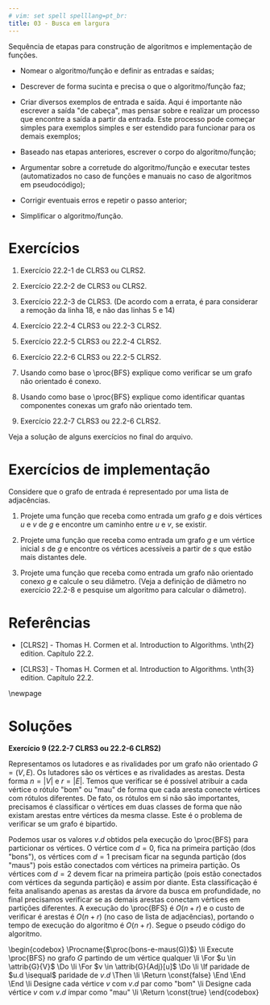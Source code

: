 ```yaml
---
# vim: set spell spelllang=pt_br:
title: 03 - Busca em largura
---
```


Sequência de etapas para construção de algoritmos e implementação de funções.

- Nomear o algoritmo/função e definir as entradas e saídas;

- Descrever de forma sucinta e precisa o que o algoritmo/função faz;

- Criar diversos exemplos de entrada e saída. Aqui é importante não escrever a saída "de cabeça", mas pensar sobre e realizar um processo que encontre a saída a partir da entrada. Este processo pode começar simples para exemplos simples e ser estendido para funcionar para os demais exemplos;

- Baseado nas etapas anteriores, escrever o corpo do algoritmo/função;

- Argumentar sobre a corretude do algoritmo/função e executar testes (automatizados no caso de funções e manuais no caso de algoritmos em pseudocódigo);

- Corrigir eventuais erros e repetir o passo anterior;

- Simplificar o algoritmo/função.


# Exercícios

1. Exercício 22.2-1 de CLRS3 ou CLRS2.

2. Exercício 22.2-2 de CLRS3 ou CLRS2.

3. Exercício 22.2-3 de CLRS3. (De acordo com a errata, é para considerar a remoção da linha 18, e não das linhas 5 e 14)

4. Exercício 22.2-4 CLRS3 ou 22.2-3 CLRS2.

5. Exercício 22.2-5 CLRS3 ou 22.2-4 CLRS2.

6. Exercício 22.2-6 CLRS3 ou 22.2-5 CLRS2.

7. Usando como base o \proc{BFS} explique como verificar se um grafo não orientado é conexo.

8. Usando como base o \proc{BFS} explique como identificar quantas componentes conexas um grafo não orientado tem.

9. Exercício 22.2-7 CLRS3 ou 22.2-6 CLRS2.


Veja a solução de alguns exercícios no final do arquivo.


# Exercícios de implementação

Considere que o grafo de entrada é representado por uma lista de adjacências.

1. Projete uma função que receba como entrada um grafo $g$ e dois vértices $u$ e $v$ de $g$ e encontre um caminho entre $u$ e $v$, se existir.

2. Projete uma função que receba como entrada um grafo $g$ e um vértice inicial $s$ de $g$ e encontre os vértices acessíveis a partir de $s$ que estão mais distantes dele.

3. Projete uma função que receba como entrada um grafo não orientado conexo $g$ e calcule o seu diâmetro. (Veja a definição de diâmetro no exercício 22.2-8 e pesquise um algoritmo para calcular o diâmetro).


# Referências

-   [CLRS2] - Thomas H. Cormen et al. Introduction to Algorithms. \nth{2} edition. Capítulo 22.2.

-   [CLRS3] - Thomas H. Cormen et al. Introduction to Algorithms. \nth{3} edition. Capítulo 22.2.

\newpage


# Soluções

**Exercício 9 (22.2-7 CLRS3 ou 22.2-6 CLRS2)**

Representamos os lutadores e as rivalidades por um grafo não orientado $G = (V, E)$. Os lutadores são os vértices e as rivalidades as arestas. Desta forma $n = |V|$ e $r = |E|$. Temos que verificar se é possível atribuir a cada vértice o rótulo "bom" ou "mau" de forma que cada aresta conecte vértices com rótulos diferentes. De fato, os rótulos em si não são importantes, precisamos é classificar o vértices em duas classes de forma que não existam arestas entre vértices da mesma classe. Este é o problema de verificar se um grafo é bipartido.

Podemos usar os valores $v.d$ obtidos pela execução do \proc{BFS} para particionar os vértices. O vértice com $d = 0$, fica na primeira partição (dos "bons"), os vértices com $d = 1$ precisam ficar na segunda partição (dos "maus") pois estão conectados com vértices na primeira partição. Os vértices com $d = 2$ devem ficar na primeira partição (pois estão conectados com vértices da segunda partição) e assim por diante. Esta classificação é feita analisando apenas as arestas da árvore da busca em profundidade, no final precisamos verificar se as demais arestas conectam vértices em partições diferentes. A execução do \proc{BFS} é $O(n + r)$ e o custo de verificar é arestas é $O(n + r)$ (no caso de lista de adjacências), portando o tempo de execução do algoritmo é $O(n + r)$. Segue o pseudo código do algoritmo.

\begin{codebox}
  \Procname{$\proc{bons-e-maus(G)}$}
  \li Execute \proc{BFS} no grafo $G$ partindo de um vértice qualquer
  \li \For $u \in \attrib{G}{V}$ \Do
  \li   \For $v \in \attrib{G}{Adj}[u]$ \Do
  \li     \If paridade de $u.d \isequal$ paridade de $v.d$ \Then
  \li       \Return \const{false}
          \End
        \End
      \End
  \li Designe cada vértice $v$ com $v.d$ par como "bom"
  \li Designe cada vértice $v$ com $v.d$ ímpar como "mau"
  \li \Return \const{true}
\end{codebox}
